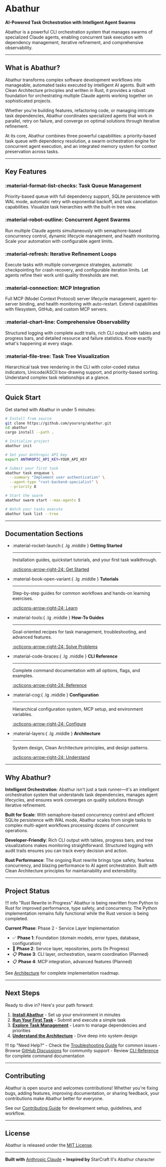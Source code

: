 # Abathur

**AI-Powered Task Orchestration with Intelligent Agent Swarms**

Abathur is a powerful CLI orchestration system that manages swarms of specialized Claude agents, enabling concurrent task execution with dependency management, iterative refinement, and comprehensive observability.

---

## What is Abathur?

Abathur transforms complex software development workflows into manageable, automated tasks executed by intelligent AI agents. Built with Clean Architecture principles and written in Rust, it provides a robust foundation for orchestrating multiple Claude agents working together on sophisticated projects.

Whether you're building features, refactoring code, or managing intricate task dependencies, Abathur coordinates specialized agents that work in parallel, retry on failure, and converge on optimal solutions through iterative refinement.

At its core, Abathur combines three powerful capabilities: a priority-based task queue with dependency resolution, a swarm orchestration engine for concurrent agent execution, and an integrated memory system for context preservation across tasks.

---

## Key Features

### :material-format-list-checks: **Task Queue Management**
Priority-based queue with full dependency support, SQLite persistence with WAL mode, automatic retry with exponential backoff, and task cancellation capabilities. Visualize task hierarchies with the built-in tree view.

### :material-robot-outline: **Concurrent Agent Swarms**
Run multiple Claude agents simultaneously with semaphore-based concurrency control, dynamic lifecycle management, and health monitoring. Scale your automation with configurable agent limits.

### :material-refresh: **Iterative Refinement Loops**
Execute tasks with multiple convergence strategies, automatic checkpointing for crash recovery, and configurable iteration limits. Let agents refine their work until quality thresholds are met.

### :material-connection: **MCP Integration**
Full MCP (Model Context Protocol) server lifecycle management, agent-to-server binding, and health monitoring with auto-restart. Extend capabilities with filesystem, GitHub, and custom MCP servers.

### :material-chart-line: **Comprehensive Observability**
Structured logging with complete audit trails, rich CLI output with tables and progress bars, and detailed resource and failure statistics. Know exactly what's happening at every stage.

### :material-file-tree: **Task Tree Visualization**
Hierarchical task tree rendering in the CLI with color-coded status indicators, Unicode/ASCII box-drawing support, and priority-based sorting. Understand complex task relationships at a glance.

---

## Quick Start

Get started with Abathur in under 5 minutes:

```bash
# Install from source
git clone https://github.com/yourorg/abathur.git
cd abathur
cargo install --path .

# Initialize project
abathur init

# Set your Anthropic API key
export ANTHROPIC_API_KEY=YOUR_API_KEY

# Submit your first task
abathur task enqueue \
  --summary "Implement user authentication" \
  --agent-type "rust-backend-specialist" \
  --priority 8

# Start the swarm
abathur swarm start --max-agents 5

# Watch your tasks execute
abathur task list --tree
```

---

## Documentation Sections

<div class="grid cards" markdown>

-   :material-rocket-launch:{ .lg .middle } **Getting Started**

    ---

    Installation guides, quickstart tutorials, and your first task walkthrough.

    [:octicons-arrow-right-24: Get Started](getting-started/installation.md)

-   :material-book-open-variant:{ .lg .middle } **Tutorials**

    ---

    Step-by-step guides for common workflows and hands-on learning exercises.

    [:octicons-arrow-right-24: Learn](getting-started/first-task.md)

-   :material-tools:{ .lg .middle } **How-To Guides**

    ---

    Goal-oriented recipes for task management, troubleshooting, and advanced features.

    [:octicons-arrow-right-24: Solve Problems](how-to/task-management.md)

-   :material-code-braces:{ .lg .middle } **CLI Reference**

    ---

    Complete command documentation with all options, flags, and examples.

    [:octicons-arrow-right-24: Reference](reference/cli-commands.md)

-   :material-cog:{ .lg .middle } **Configuration**

    ---

    Hierarchical configuration system, MCP setup, and environment variables.

    [:octicons-arrow-right-24: Configure](reference/configuration.md)

-   :material-layers:{ .lg .middle } **Architecture**

    ---

    System design, Clean Architecture principles, and design patterns.

    [:octicons-arrow-right-24: Understand](explanation/architecture.md)

</div>

---

## Why Abathur?

**Intelligent Orchestration**: Abathur isn't just a task runner—it's an intelligent orchestration system that understands task dependencies, manages agent lifecycles, and ensures work converges on quality solutions through iterative refinement.

**Built for Scale**: With semaphore-based concurrency control and efficient SQLite persistence with WAL mode, Abathur scales from single tasks to complex multi-agent workflows processing dozens of concurrent operations.

**Developer-Friendly**: Rich CLI output with tables, progress bars, and tree visualizations makes monitoring straightforward. Structured logging with audit trails ensures you can track every decision and action.

**Rust Performance**: The ongoing Rust rewrite brings type safety, fearless concurrency, and blazing performance to AI agent orchestration. Built with Clean Architecture principles for maintainability and extensibility.

---

## Project Status

!!! info "Rust Rewrite in Progress"
    Abathur is being rewritten from Python to Rust for improved performance, type safety, and concurrency. The Python implementation remains fully functional while the Rust version is being completed.

**Current Phase**: Phase 2 - Service Layer Implementation

- ✅ **Phase 1**: Foundation (domain models, error types, database, configuration)
- 🚧 **Phase 2**: Service layer, repositories, ports (In Progress)
- 📋 **Phase 3**: CLI layer, orchestration, swarm coordination (Planned)
- 📋 **Phase 4**: MCP integration, advanced features (Planned)

See [Architecture](explanation/architecture.md) for complete implementation roadmap.

---

## Next Steps

Ready to dive in? Here's your path forward:

1. **[Install Abathur](getting-started/installation.md)** - Set up your environment in minutes
2. **[Run Your First Task](getting-started/first-task.md)** - Submit and execute a simple task
3. **[Explore Task Management](how-to/task-management.md)** - Learn to manage dependencies and priorities
4. **[Understand the Architecture](explanation/architecture.md)** - Dive deep into system design

!!! tip "Need Help?"
    - Check the [Troubleshooting Guide](how-to/troubleshooting.md) for common issues
    - Browse [GitHub Discussions](https://github.com/yourorg/abathur/discussions) for community support
    - Review [CLI Reference](reference/cli-commands.md) for complete command documentation

---

## Contributing

Abathur is open source and welcomes contributions! Whether you're fixing bugs, adding features, improving documentation, or sharing feedback, your contributions make Abathur better for everyone.

See our [Contributing Guide](contributing/contributing.md) for development setup, guidelines, and workflow.

---

## License

Abathur is released under the [MIT License](https://opensource.org/licenses/MIT).

---

**Built with** [Anthropic Claude](https://www.anthropic.com/) • **Inspired by** StarCraft II's Abathur character
